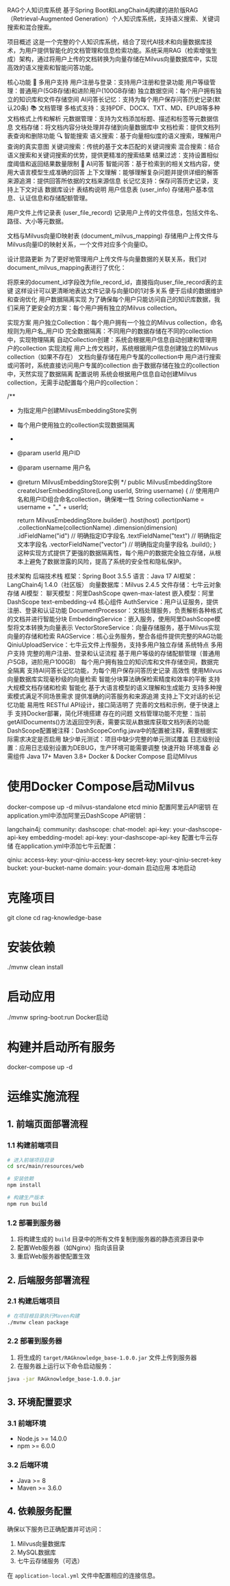 RAG个人知识库系统
基于Spring Boot和LangChain4j构建的进阶版RAG（Retrieval-Augmented Generation）个人知识库系统，支持语义搜索、关键词搜索和混合搜索。

项目概述
这是一个完整的个人知识库系统，结合了现代AI技术和向量数据库技术，为用户提供智能化的文档管理和信息检索功能。系统采用RAG（检索增强生成）架构，通过将用户上传的文档转换为向量存储在Milvus向量数据库中，实现高效的语义搜索和智能问答功能。

核心功能
👥 多用户支持
用户注册与登录：支持用户注册和登录功能
用户等级管理：普通用户(5GB存储)和进阶用户(100GB存储)
独立数据空间：每个用户拥有独立的知识库和文件存储空间
AI问答长记忆：支持为每个用户保存问答历史记录(默认20条)
📚 文档管理
多格式支持：支持PDF、DOCX、TXT、MD、EPUB等多种文档格式上传和解析
元数据管理：支持为文档添加标题、描述和标签等元数据信息
文档存储：将文档内容分块处理并存储到向量数据库中
文档检索：提供文档列表查询和删除功能
🔍 智能搜索
语义搜索：基于向量相似度的语义搜索，理解用户查询的真实意图
关键词搜索：传统的基于文本匹配的关键词搜索
混合搜索：结合语义搜索和关键词搜索的优势，提供更精准的搜索结果
结果过滤：支持设置相似度阈值和返回结果数量限制
💬 AI问答
智能问答：基于检索到的相关文档内容，使用大语言模型生成准确的回答
上下文理解：能够理解复杂问题并提供详细的解答
来源追溯：提供回答所依据的文档来源信息
长记忆支持：保存问答历史记录，支持上下文对话
数据库设计
表结构说明
用户信息表 (user_info)
存储用户基本信息、认证信息和存储配额管理。

用户文件上传记录表 (user_file_record)
记录用户上传的文件信息，包括文件名、路径、大小等元数据。

文档与Milvus向量ID映射表 (document_milvus_mapping)
存储用户上传文件与Milvus向量ID的映射关系，一个文件对应多个向量ID。

设计思路更新
为了更好地管理用户上传文件与向量数据的关联关系，我们对document_milvus_mapping表进行了优化：

将原来的document_id字段改为file_record_id，直接指向user_file_record表的主键
这样设计可以更清晰地表达文件记录与向量ID的1对多关系
便于后续的数据维护和查询优化
用户数据隔离实现
为了确保每个用户只能访问自己的知识库数据，我们采用了更安全的方案：每个用户拥有独立的Milvus collection。

实现方案
用户独立Collection：每个用户拥有一个独立的Milvus collection，命名规则为用户名_用户ID
完全数据隔离：不同用户的数据存储在不同的collection中，实现物理隔离
自动Collection创建：系统会根据用户信息自动创建和管理用户的collection
实现流程
用户上传文档时，系统根据用户信息创建独立的Milvus collection（如果不存在）
文档向量存储在用户专属的collection中
用户进行搜索或问答时，系统直接访问用户专属的collection
由于数据存储在独立的collection中，天然实现了数据隔离
配置说明
系统会根据用户信息自动创建Milvus collection，无需手动配置每个用户的collection：

/**
* 为指定用户创建MilvusEmbeddingStore实例
* 每个用户使用独立的collection实现数据隔离
*
* @param userId 用户ID
* @param username 用户名
* @return MilvusEmbeddingStore实例
  */
  public MilvusEmbeddingStore createUserEmbeddingStore(Long userId, String username) {
  // 使用用户名和用户ID组合命名collection，确保唯一性
  String collectionName = username + "_" + userId;

  return MilvusEmbeddingStore.builder()
  .host(host)
  .port(port)
  .collectionName(collectionName)
  .dimension(dimension)
  .idFieldName("id") // 明确指定ID字段名
  .textFieldName("text") // 明确指定文本字段名
  .vectorFieldName("vector") // 明确指定向量字段名
  .build();
  }
  这种实现方式提供了更强的数据隔离性，每个用户的数据完全独立存储，从根本上避免了数据泄露的风险，提高了系统的安全性和隐私保护。

技术架构
后端技术栈
框架：Spring Boot 3.5.5
语言：Java 17
AI框架：LangChain4j 1.4.0（社区版）
向量数据库：Milvus 2.4.5
文件存储：七牛云对象存储
AI模型：
聊天模型：阿里DashScope qwen-max-latest
嵌入模型：阿里DashScope text-embedding-v4
核心组件
AuthService：用户认证服务，提供注册、登录和认证功能
DocumentProcessor：文档处理服务，负责解析各种格式的文档并进行智能分块
EmbeddingService：嵌入服务，使用阿里DashScope模型将文本转换为向量表示
VectorStoreService：向量存储服务，基于Milvus实现向量的存储和检索
RAGService：核心业务服务，整合各组件提供完整的RAG功能
QiniuUploadService：七牛云文件上传服务，支持多用户独立存储
系统特点
多用户支持
完整的用户注册、登录和认证流程
基于用户等级的存储配额管理（普通用户5GB，进阶用户100GB）
每个用户拥有独立的知识库和文件存储空间，数据完全隔离
支持AI问答长记忆功能，为每个用户保存问答历史记录
高效性
使用Milvus向量数据库实现毫秒级的向量检索
智能分块算法确保检索精度和效率的平衡
支持大规模文档存储和检索
智能化
基于大语言模型的语义理解和生成能力
支持多种搜索模式满足不同场景需求
提供准确的问答服务和来源追溯
支持上下文对话的长记忆功能
易用性
RESTful API设计，接口简洁明了
完善的文档和示例，便于快速上手
支持Docker部署，简化环境搭建
存在的问题
文档管理功能不完整：当前getAllDocuments()方法返回空列表，需要实现从数据库获取文档列表的功能
DashScope配置被注释：DashScopeConfig.java中的配置被注释，需要根据实际需求决定是否启用
缺少单元测试：项目中缺少完整的单元测试覆盖
日志级别设置：应用日志级别设置为DEBUG，生产环境可能需要调整
快速开始
环境准备
必需组件
Java 17+
Maven 3.8+
Docker & Docker Compose
启动Milvus
# 使用Docker Compose启动Milvus
docker-compose up -d milvus-standalone etcd minio
配置阿里云API密钥
在application.yml中添加阿里云DashScope API密钥：

langchain4j:
community:
dashscope:
chat-model:
api-key: your-dashscope-api-key
embedding-model:
api-key: your-dashscope-api-key
配置七牛云存储
在application.yml中添加七牛云配置：

qiniu:
access-key: your-qiniu-access-key
secret-key: your-qiniu-secret-key
bucket: your-bucket-name
domain: your-domain
启动应用
本地启动
# 克隆项目
git clone <repository-url>
cd rag-knowledge-base

# 安装依赖
./mvnw clean install

# 启动应用
./mvnw spring-boot:run
Docker启动
# 构建并启动所有服务
docker-compose up -d
# 运维实施流程

## 1. 前端页面部署流程

### 1.1 构建前端项目
```bash
# 进入前端项目目录
cd src/main/resources/web

# 安装依赖
npm install

# 构建生产版本
npm run build
```

### 1.2 部署到服务器
1. 将构建生成的 `build` 目录中的所有文件复制到服务器的静态资源目录中
2. 配置Web服务器（如Nginx）指向该目录
3. 重启Web服务器使配置生效

## 2. 后端服务部署流程

### 2.1 构建后端项目
```bash
# 在项目根目录执行Maven构建
./mvnw clean package
```

### 2.2 部署到服务器
1. 将生成的 `target/RAGknowledge_base-1.0.0.jar` 文件上传到服务器
2. 在服务器上运行以下命令启动服务：
```bash
java -jar RAGknowledge_base-1.0.0.jar
```

## 3. 环境配置要求

### 3.1 前端环境
- Node.js >= 14.0.0
- npm >= 6.0.0

### 3.2 后端环境
- Java >= 8
- Maven >= 3.6.0

## 4. 依赖服务配置

确保以下服务已正确配置并可访问：
1. Milvus向量数据库
2. MySQL数据库
3. 七牛云存储服务（可选）

在 `application-local.yml` 文件中配置相应的连接信息。